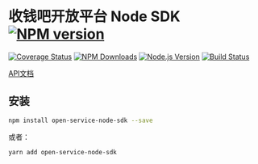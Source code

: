 # 收钱吧开放平台 Node SDK [![NPM version](http://img.shields.io/npm/v/open-service-node-sdk.svg?style=flat)](https://npmjs.org/package/open-service-node-sdk)

[![Coverage Status](https://coveralls.io/repos/github/xuyuanxiang/open-service-node-sdk/badge.svg?branch=1.0.2)](https://coveralls.io/github/xuyuanxiang/open-service-node-sdk?branch=1.0.2)
[![NPM Downloads](https://img.shields.io/npm/dm/open-service-node-sdk.svg?style=flat)](https://npmjs.org/package/open-service-node-sdk)
[![Node.js Version](https://img.shields.io/node/v/open-service-node-sdk.svg?style=flat)](http://nodejs.org/download/)
[![Build Status](https://travis-ci.org/xuyuanxiang/open-service-node-sdk.svg?style=flat-square)](https://travis-ci.org/xuyuanxiang/open-service-node-sdk)

[API文档](https://xuyuanxiang.github.io/open-service-node-sdk/module-open-service-node-sdk.html)

## 安装

```bash
npm install open-service-node-sdk --save
```
或者：
```bash
yarn add open-service-node-sdk
```